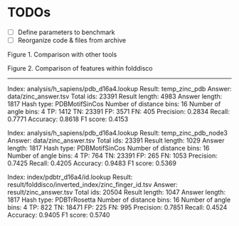 # TODOs
- [ ] Define parameters to benchmark
- [ ] Reorganize code & files from archive

Figure 1. 
Comparison with other tools


Figure 2.
Comparison of features within folddisco


---

Index: analysis/h_sapiens/pdb_d16a4.lookup
Result: temp_zinc_pdb
Answer: data/zinc_answer.tsv
Total ids: 23391
Result length: 4983
Answer length: 1817
Hash type: PDBMotifSinCos
Number of distance bins: 16
Number of angle bins: 4
TP: 1412
TN: 23391
FP: 3571
FN: 405
Precision: 0.2834
Recall: 0.7771
Accuracy: 0.8618
F1 score: 0.4153

Index: analysis/h_sapiens/pdb_d16a4.lookup
Result: temp_zinc_pdb_node3
Answer: data/zinc_answer.tsv
Total ids: 23391
Result length: 1029
Answer length: 1817
Hash type: PDBMotifSinCos
Number of distance bins: 16
Number of angle bins: 4
TP: 764
TN: 23391
FP: 265
FN: 1053
Precision: 0.7425
Recall: 0.4205
Accuracy: 0.9483
F1 score: 0.5369

Index: index/pdbtr_d16a4/id.lookup
Result: result/folddisco/inverted_index/zinc_finger_id.tsv
Answer: result/zinc_answer.tsv
Total ids: 20504
Result length: 1047
Answer length: 1817
Hash type: PDBTrRosetta
Number of distance bins: 16
Number of angle bins: 4
TP: 822
TN: 18471
FP: 225
FN: 995
Precision: 0.7851
Recall: 0.4524
Accuracy: 0.9405
F1 score: 0.5740